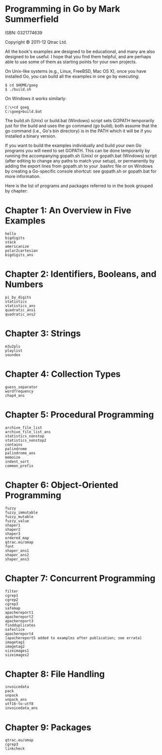 # Programming in Go by Mark Summerfield

ISBN: 0321774639

Copyright © 2011-12 Qtrac Ltd. 

All the book's examples are designed to be educational, and many are
also designed to be useful. I hope that you find them helpful, and are
perhaps able to use some of them as starting points for your own
projects.

On Unix-like systems (e.g., Linux, FreeBSD, Mac OS X), once you have
installed Go, you can build all the examples in one go by executing:

    $ cd $HOME/goeg
    $ ./build.sh

On Windows it works similarly:

    C:\>cd goeg
    C:\goeg>build.bat

The build.sh (Unix) or build.bat (Windows) script sets GOPATH
temporarily just for the build and uses the go command (go build); both
assume that the go command (i.e., Go's bin directory) is in the PATH
which it will be if you installed a binary version.

If you want to build the examples individually and build your own Go
programs you will need to set GOPATH. This can be done temporarily by
running the accompanying gopath.sh (Unix) or gopath.bat (Windows) script
(after editing to change any paths to match your setup), or permanently
by adding the export lines from gopath.sh to your .bashrc file or on
Windows by creating a Go-specific console shortcut: see
gopath.sh or gopath.bat for more information.

Here is the list of programs and packages referred to in the book
grouped by chapter:

# Chapter 1: An Overview in Five Examples
    hello
    bigdigits
    stack
    americanize
    polar2cartesian
    bigdigits_ans

# Chapter 2: Identifiers, Booleans, and Numbers
    pi_by_digits
    statistics
    statistics_ans
    quadratic_ans1
    quadratic_ans2

# Chapter 3: Strings
    m3u2pls
    playlist
    soundex

# Chapter 4: Collection Types
    guess_separator
    wordfrequency
    chap4_ans

# Chapter 5: Procedural Programming
    archive_file_list
    archive_file_list_ans
    statistics_nonstop
    statistics_nonstop2
    contains
    palindrome
    palindrome_ans
    memoize
    indent_sort
    common_prefix

# Chapter 6: Object-Oriented Programming
    fuzzy
    fuzzy_immutable
    fuzzy_mutable
    fuzzy_value
    shaper1
    shaper2
    shaper3
    ordered_map
    qtrac.eu/omap
    font
    shaper_ans1
    shaper_ans2
    shaper_ans3

# Chapter 7: Concurrent Programming
    filter
    cgrep1
    cgrep2
    cgrep3
    safemap
    apachereport1
    apachereport2
    apachereport3
    findduplicates
    safeslice
    apachereport4
    [apachereport5 added to examples after publication; see errata]
    imagetag1
    imagetag2
    sizeimages1
    sizeimages2

# Chapter 8: File Handling
    invoicedata
    pack
    unpack
    unpack_ans
    utf16-to-utf8
    invoicedata_ans

# Chapter 9: Packages
    qtrac.eu/omap
    cgrep3
    linkcheck
